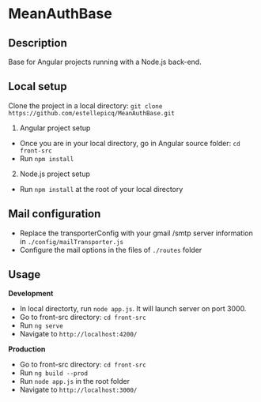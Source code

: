 # MeanAuthBase

## Description

Base for Angular projects running with a Node.js back-end.

## Local setup

Clone the project in a local directory: `git clone https://github.com/estellepicq/MeanAuthBase.git`
1. Angular project setup
* Once you are in your local directory, go in Angular source folder: `cd front-src`
* Run `npm install`

2. Node.js project setup
* Run `npm install` at the root of your local directory

## Mail configuration

* Replace the transporterConfig with your gmail /smtp server information in `./config/mailTransporter.js`
* Configure the mail options in the files of `./routes` folder

## Usage

**Development**
* In local directorty, run `node app.js`. It will launch server on port 3000.
* Go to front-src directory: `cd front-src`
* Run `ng serve`
* Navigate to `http://localhost:4200/`

**Production**
* Go to front-src directory: `cd front-src`
* Run `ng build --prod`
* Run `node app.js` in the root folder
* Navigate to `http://localhost:3000/`

